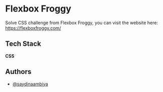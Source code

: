 
# Flexbox Froggy

Solve CSS challenge from Flexbox Froggy, you can visit the website here: https://flexboxfroggy.com/


## Tech Stack

**CSS**


## Authors

- [@saydinaambiya](https://www.github.com/saydinaambiya)

